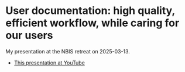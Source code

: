 # User documentation: high quality, efficient workflow, while caring for our users

My presentation at the NBIS retreat on 2025-03-13.

- [This presentation at YouTube](https://youtu.be/6qWHACj2bS8)
